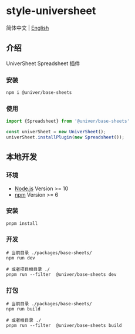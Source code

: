 # style-universheet

简体中文 | [English](./README.md)

## 介绍

UniverSheet Spreadsheet 插件

### 安装

```bash
npm i @univer/base-sheets
```

### 使用

```js
import {Spreadsheet} from '@univer/base-sheets'

const univerSheet = new UniverSheet();
univerSheet.installPlugin(new Spreadsheet());
```

## 本地开发

### 环境

-   [Node.js](https://nodejs.org/en/) Version >= 10
-   [npm](https://www.npmjs.com/) Version >= 6

### 安装

```
pnpm install
```

### 开发

```
# 当前目录 ./packages/base-sheets/
npm run dev

# 或者项目根目录 ./
pnpm run --filter  @univer/base-sheets dev
```

### 打包

```
# 当前目录 ./packages/base-sheets/
npm run build

# 或者根目录 ./
pnpm run --filter  @univer/base-sheets build
```
